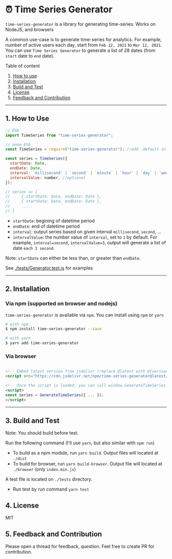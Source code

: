 # ⏰ Time Series Generator

`time-series-generator` is a library for generating time-series. Works on NodeJS, and browsers

A common use-case is to generate time-series for analytics. For example, number of active users each day, start from `Feb 12, 2021` to `Mar 12, 2021`. You can use `Time Series Generator` to generate a list of 28 dates (from `start` date to `end` date).

Table of content

1. [How to use](#1-how-to-use)
2. [Installation](#2-installation)
3. [Build and Test](#3-build-and-test)
4. [License](#4-license)
5. [Feedback and Contribution](#5-feedback-and-contribution)

---

## 1. How to Use

```js
// ES6
import TimeSeries from "time-series-generator";

// none-ES6
const TimeSeries = require("time-series-generator"); //add .default in some cases

const series = TimeSeries({
  startDate: Date,
  endDate: Date,
  interval: `millisecond` | `second` | `minute` | `hour` | `day` | `week` | `month` | `year`,
  intervalValue: number, //optional
});

// series => [
//     { startDate: Date, endDate: Date },
//     { startDate: Date, endDate: Date },
//     .....
// ]
```

- `startDate`: begining of datetime period
- `endDate`: end of datetime period
- `interval`: output series based on given interval `millisecond`, `second`, ...
- `intervalValue`: the number value of `interval`, set to `1` by default. For example, `interval=second`, `intervalValue=3`, output will generate a list of date `each 3 second`.

Note: `startDate` can either be less than, or greater than `endDate`.

See [./tests/Generator.test.js](./tests/Generator.test.js) for examples

---

## 2. Installation

### Via npm (supported on browser and nodejs)

`time-series-generator` is available via `npm`. You can install using `npm` or `yarn`

```sh
# with npm
$ npm install time-series-generator --save

# with yarn
$ yarn add time-series-generator
```

### Via browser

```html

<!-- Embed latest version from jsdelivr (replace @latest with @{version number}) -->
<script src="https://cdn.jsdelivr.net/npm/time-series-generator@latest/browser/index.min.js"></script>

<!-- Once the script is loaded, you can call window.GenerateTimeSeries -->
<script>
const series = GenerateTimeSeries({ ... });
</script>
```

---

## 3. Build and Test

Note: You should build before test. 

Run the following command (I'll use `yarn`, but also similar with `npm run`)

- To build as a npm module, run `yarn build`. Output files will located at `./dist`
- To build for browser,  run `yarn build-browser`. Output file will located at `./browser` (only `index.min.js`)

A test file is located on `./tests` directory. 
- Run test by run command `yarn test`

## 4. License

MIT

## 5. Feedback and Contribution

Please open a thread for feedback, question. Feel free to create PR for contribution.
